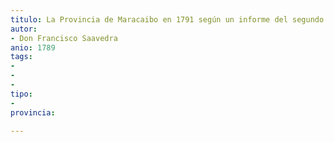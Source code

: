 ```yaml
---
titulo: La Provincia de Maracaibo en 1791 según un informe del segundo Intendente de Caracas, Don Francisco Saavedra
autor: 
- Don Francisco Saavedra
anio: 1789
tags:
- 
-
-
tipo:
- 
provincia:

---
```

